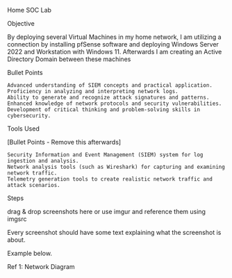 Home SOC Lab

Objective


By deploying several Virtual Machines in my home network, I am utilizing a connection by installing pfSense software and deploying Windows Server 2022 and Workstation with Windows 11. 
Afterwards I am creating an Active Directory Domain between these machines

Bullet Points

    Advanced understanding of SIEM concepts and practical application.
    Proficiency in analyzing and interpreting network logs.
    Ability to generate and recognize attack signatures and patterns.
    Enhanced knowledge of network protocols and security vulnerabilities.
    Development of critical thinking and problem-solving skills in cybersecurity.

Tools Used

[Bullet Points - Remove this afterwards]

    Security Information and Event Management (SIEM) system for log ingestion and analysis.
    Network analysis tools (such as Wireshark) for capturing and examining network traffic.
    Telemetry generation tools to create realistic network traffic and attack scenarios.

Steps

drag & drop screenshots here or use imgur and reference them using imgsrc

Every screenshot should have some text explaining what the screenshot is about.

Example below.

Ref 1: Network Diagram

